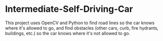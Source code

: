 # Intermediate-Self-Driving-Car

This project uses OpenCV and Python to find road lines so the car knows where it's allowed to go, and
find obstacles (other cars, curb, fire hydrants, buildings, etc.) so the car knows where it's not allowed to go.
